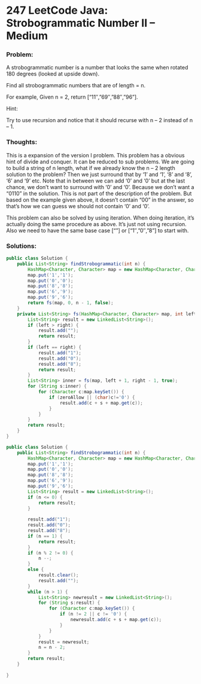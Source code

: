 # 247 LeetCode Java: Strobogrammatic Number II – Medium

### Problem:

A strobogrammatic number is a number that looks the same when rotated 180 degrees (looked at upside down).

Find all strobogrammatic numbers that are of length = n.

For example,
Given n = 2, return [“11″,”69″,”88″,”96”].

Hint:

Try to use recursion and notice that it should recurse with n – 2 instead of n – 1.

### Thoughts:

This is a expansion of the version I problem. This problem has a obvious hint of divide and conquer. It can be reduced to sub problems.
We are going to build a string of n length, what if we already know the n – 2 length solution to the problem? Then we just surround that by ‘1’ and ‘1’, ‘8’ and ‘8’, ‘6’ and ‘9’ etc.
Note that in between we can add ‘0’ and ‘0’ but at the last chance, we don’t want to surround with ‘0’ and ‘0’. Because we don’t want a “0110” in the solution. This is not part of the description of the problem. But based on the example given above, it doesn’t contain “00” in the answer, so that’s how we can guess we should not contain ‘0’ and ‘0’.

This problem can also be solved by using iteration. When doing iteration, it’s actually doing the same procedure as above. It’s just not using recursion.
Also we need to have the same base case [“”] or [“1″,”0″,”8”] to start with.

### Solutions:

```java
public class Solution {
    public List<String> findStrobogrammatic(int n) {
        HashMap<Character, Character> map = new HashMap<Character, Character>();
        map.put('1','1');
        map.put('0','0');
        map.put('8','8');
        map.put('6','9');
        map.put('9','6');
        return fs(map, 0, n - 1, false);
    }
    private List<String> fs(HashMap<Character, Character> map, int left, int right, boolean zeroAllow) {
        List<String> result = new LinkedList<String>();
        if (left > right) {
            result.add("");
            return result;
        }
        if (left == right) {
            result.add("1");
            result.add("0");
            result.add("8");
            return result;
        }
        List<String> inner = fs(map, left + 1, right - 1, true);
        for (String s:inner) {
            for (Character c:map.keySet()) {
                if (zeroAllow || (char)c!='0') {
                    result.add(c + s + map.get(c));
                }
            }
        }
        return result;
    }
}
```
```java
public class Solution {
    public List<String> findStrobogrammatic(int n) {
        HashMap<Character, Character> map = new HashMap<Character, Character>();
        map.put('1','1');
        map.put('0','0');
        map.put('8','8');
        map.put('6','9');
        map.put('9','6');
        List<String> result = new LinkedList<String>();
        if (n <= 0) {
            return result;
        }
 
        result.add("1");
        result.add("0");
        result.add("8");
        if (n == 1) {
            return result;
        }
        if (n % 2 != 0) {
            n --;
        }
        else {
            result.clear();
            result.add("");
        }
        while (n > 1) {
            List<String> newresult = new LinkedList<String>();
            for (String s:result) {
                for (Character c:map.keySet()) {
                    if (n != 2 || c != '0') {
                        newresult.add(c + s + map.get(c));
                    }
                }
            }
            result = newresult;
            n = n - 2;
        }     
        return result;
    }
 
}
```
